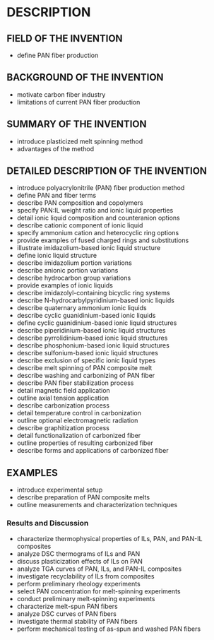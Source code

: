 # DESCRIPTION

## FIELD OF THE INVENTION

- define PAN fiber production

## BACKGROUND OF THE INVENTION

- motivate carbon fiber industry
- limitations of current PAN fiber production

## SUMMARY OF THE INVENTION

- introduce plasticized melt spinning method
- advantages of the method

## DETAILED DESCRIPTION OF THE INVENTION

- introduce polyacrylonitrile (PAN) fiber production method
- define PAN and fiber terms
- describe PAN composition and copolymers
- specify PAN:IL weight ratio and ionic liquid properties
- detail ionic liquid composition and counteranion options
- describe cationic component of ionic liquid
- specify ammonium cation and heterocyclic ring options
- provide examples of fused charged rings and substitutions
- illustrate imidazolium-based ionic liquid structure
- define ionic liquid structure
- describe imidazolium portion variations
- describe anionic portion variations
- describe hydrocarbon group variations
- provide examples of ionic liquids
- describe imidazolyl-containing bicyclic ring systems
- describe N-hydrocarbylpyridinium-based ionic liquids
- describe quaternary ammonium ionic liquids
- describe cyclic guanidinium-based ionic liquids
- define cyclic guanidinium-based ionic liquid structures
- describe piperidinium-based ionic liquid structures
- describe pyrrolidinium-based ionic liquid structures
- describe phosphonium-based ionic liquid structures
- describe sulfonium-based ionic liquid structures
- describe exclusion of specific ionic liquid types
- describe melt spinning of PAN composite melt
- describe washing and carbonizing of PAN fiber
- describe PAN fiber stabilization process
- detail magnetic field application
- outline axial tension application
- describe carbonization process
- detail temperature control in carbonization
- outline optional electromagnetic radiation
- describe graphitization process
- detail functionalization of carbonized fiber
- outline properties of resulting carbonized fiber
- describe forms and applications of carbonized fiber

## EXAMPLES

- introduce experimental setup
- describe preparation of PAN composite melts
- outline measurements and characterization techniques

### Results and Discussion

- characterize thermophysical properties of ILs, PAN, and PAN-IL composites
- analyze DSC thermograms of ILs and PAN
- discuss plasticization effects of ILs on PAN
- analyze TGA curves of PAN, ILs, and PAN-IL composites
- investigate recyclability of ILs from composites
- perform preliminary rheology experiments
- select PAN concentration for melt-spinning experiments
- conduct preliminary melt-spinning experiments
- characterize melt-spun PAN fibers
- analyze DSC curves of PAN fibers
- investigate thermal stability of PAN fibers
- perform mechanical testing of as-spun and washed PAN fibers

